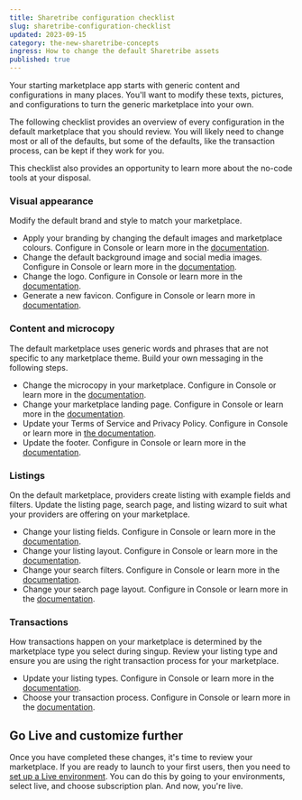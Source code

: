 ```yaml
---
title: Sharetribe configuration checklist
slug: sharetribe-configuration-checklist
updated: 2023-09-15
category: the-new-sharetribe-concepts
ingress: How to change the default Sharetribe assets
published: true
---
```


Your starting marketplace app starts with generic content and configurations in many places. You'll want to modify these texts, pictures, and configurations to turn the generic marketplace into your own.

The following checklist provides an overview of every configuration in
the default marketplace that you should review. You will likely need to
change most or all of the defaults, but some of the defaults, like the
transaction process, can be kept if they work for you.

This checklist also provides an opportunity to learn
more about the no-code tools at your disposal.

### Visual appearance

Modify the default brand and style to match your marketplace.

- Apply your branding by changing the default images and marketplace
  colours. Configure in Console or learn more in the
  [documentation](https://www.sharetribe.com/docs/the-new-sharetribe/how-to-add-good-looking-logos-and-images/).
- Change the default background image and social media images. Configure
  in Console or learn more in the
  [documentation](https://www.sharetribe.com/docs/the-new-sharetribe/how-to-add-good-looking-logos-and-images/).
- Change the logo. Configure in Console or learn more in the
  [documentation](https://www.sharetribe.com/docs/the-new-sharetribe/how-to-add-good-looking-logos-and-images/).
- Generate a new favicon. Configure in Console or learn more in
  [documentation](https://www.sharetribe.com/docs/the-new-sharetribe/how-to-add-good-looking-logos-and-images/).

### Content and microcopy

The default marketplace uses generic words and phrases that are not specific to
any marketplace theme. Build your own messaging in the following steps.

- Change the microcopy in your marketplace. Configure in Console or
  learn more in the
  [documentation](https://www.sharetribe.com/docs/the-new-sharetribe/how-to-use-microcopy-editor).
- Change your marketplace landing page. Configure in Console or learn
  more in the
  [documentation](https://www.sharetribe.com/docs/the-new-sharetribe/how-to-edit-content-pages-in-console).
- Update your Terms of Service and Privacy Policy. Configure in Console
  or learn more in
  [the documentation](https://www.sharetribe.com/docs/the-new-sharetribe/free-templates).
- Update the footer. Configure in Console or learn more in the
  [documentation](https://www.sharetribe.com/docs/the-new-sharetribe/how-footer-works).

### Listings

On the default marketplace, providers create listing with example fields and filters.
Update the listing page, search page, and listing wizard to suit what
your providers are offering on your marketplace.

- Change your listing fields. Configure in Console or learn more in the
  [documentation](https://www.sharetribe.com/docs/the-new-sharetribe/listing-fields).
- Change your listing layout. Configure in Console or learn more in the
  [documentation](https://www.sharetribe.com/docs/the-new-sharetribe/listing-page-image-layouts).
- Change your search filters. Configure in Console or learn more in the
  [documentation](https://www.sharetribe.com/docs/the-new-sharetribe/how-search-works).
- Change your search page layout. Configure in Console or learn more in
  the
  [documentation](https://www.sharetribe.com/docs/the-new-sharetribe/search-page-layout-options).

### Transactions

How transactions happen on your marketplace is determined by the marketplace type you select during singup. Review your listing type and ensure you are using the right transaction process for your marketplace. 

- Update your listing types. Configure in Console or learn more in the
  [documentation](https://www.sharetribe.com/docs/the-new-sharetribe/what-are-listing-types).
- Choose your transaction process. Configure in Console or learn more in
  the
  [documentation](https://www.sharetribe.com/docs/the-new-sharetribe/understanding-transaction-settings).

## Go Live and customize further

Once you have completed these changes, it's time to review your
marketplace. If you are ready to launch to your first users, then you
need to
[set up a Live environment](https://www.sharetribe.com/docs/the-new-sharetribe/going-live/).
You can do this by going to your environments, select live, and choose
subscription plan. And now, you're live.
